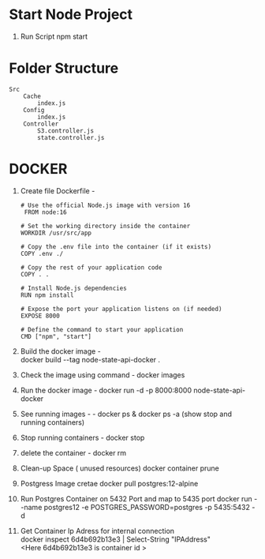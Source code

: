 # Start Node Project

1.  Run Script npm start

# Folder Structure

    Src
        Cache
            index.js
        Config
            index.js
        Controller
            S3.controller.js
            state.controller.js

# DOCKER

1.  Create file Dockerfile -

        # Use the official Node.js image with version 16
         FROM node:16

        # Set the working directory inside the container
        WORKDIR /usr/src/app

        # Copy the .env file into the container (if it exists)
        COPY .env ./

        # Copy the rest of your application code
        COPY . .

        # Install Node.js dependencies
        RUN npm install

        # Expose the port your application listens on (if needed)
        EXPOSE 8000

        # Define the command to start your application
        CMD ["npm", "start"]

2.  Build the docker image -  
     docker build --tag node-state-api-docker .
3.  Check the image using command -
    docker images

4.  Run the docker image -
    docker run -d -p 8000:8000 node-state-api-docker

5.  See running images - -
    docker ps & docker ps -a (show stop and running containers)

6.  Stop running containers -
    docker stop <container-name>

7.  delete the container -
    docker rm <container-name>

8.  Clean-up Space ( unused resources)
    docker container prune

9.  Postgress Image cretae
    docker pull postgres:12-alpine

10. Run Postgres Container on 5432 Port and map to 5435 port
    docker run --name postgres12 -e POSTGRES_PASSWORD=postgres -p 5435:5432 -d <pg-image-name>
11. Get Container Ip Adress for internal connection  
     docker inspect 6d4b692b13e3 | Select-String "IPAddress"  
     <Here 6d4b692b13e3 is container id >
